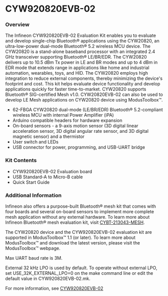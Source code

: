 # CYW920820EVB-02

### Overview

The Infineon CYW920820EVB-02 Evaluation Kit enables you to evaluate and develop single-chip Bluetooth&#174; applications using the CYW20820, an ultra-low-power dual-mode Bluetooth&#174; 5.2 wireless MCU device. The CYW20820 is a stand-alone baseband processor with an integrated 2.4 GHz transceiver supporting Bluetooth&#174; LE/BR/EDR. The CYW20820 delivers up to 10.5 dBm Tx power in LE and BR modes and up to 4 dBm in EDR mode that extends range in applications like home and industrial automation, wearables, toys, and HID. The CYW20820 employs high integration to reduce external components, thereby minimizing the device's footprint and cost. This kit helps evaluate device functionality and develop applications quickly for faster time-to-market. CYW20820 supports Bluetooth&#174; SIG-certified Mesh v1.0. CYW20820EVB-02 can also be used to develop LE Mesh applications on CYW20820 device using ModusToolbox&#8482;.

* 62-FBGA CYW20820 dual-mode (LE/BR/EDR) Bluetooth&#174; 5.2-compliant wireless MCU with internal Power Amplifier (iPA)
* Arduino compatible headers for hardware expansion
* On-board sensors - a 9-axis motion sensor (3D digital linear acceleration sensor, 3D digital angular rate sensor, and 3D digital magnetic sensor) and a thermistor
* User switch and LEDs
* USB connector for power, programming, and USB-UART bridge

### Kit Contents

* CYW920820EVB-02 Evaluation board
* USB Standard-A to Micro-B cable
* Quick Start Guide

### Additional Information

Infineon also offers a purpose-built Bluetooth&#174; mesh kit that comes with four boards and several on-board sensors to implement more complete mesh application without any external hardware. To learn more about Infineon Bluetooth&#174; mesh evaluation kit, visit [CYBT-213043-MESH](https://www.infineon.com/cms/en/product/evaluation-boards/cybt-213043-mesh/).

The CYW20820 device and the CYW920820EVB-02 evaluation kit are supported in ModusToolbox&#8482; 1.1 (or later). To learn more about ModusToolbox&#8482; and download the latest version, please visit the ModusToolbox&#8482; webpage.

Max UART baud rate is 3M.

External 32 kHz LPO is used by default. To operate without external LPO, set USE\_32K\_EXTERNAL\_LPO=0 on the make command line or edit the default value in CYW920820EVB-02.mk.

For more information, see [CYW920820EVB-02]( https://www.infineon.com/cms/en/product/wireless-connectivity/airoc-bluetooth-le-bluetooth-multiprotocol/)
